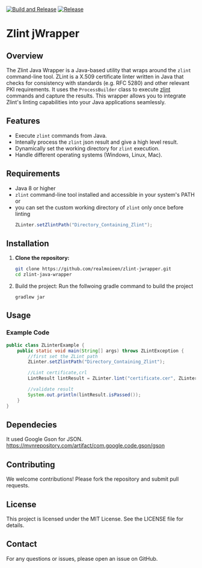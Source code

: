 [![Build and Release](https://github.com/realmoieen/zlint-jwrapper/actions/workflows/build-release.yml/badge.svg)](https://github.com/realmoieen/zlint-jwrapper/actions/workflows/build-release.yml) [![Release](https://github.com/realmoieen/zlint-jwrapper/actions/workflows/build-release.yml/badge.svg?event=release)](https://github.com/realmoieen/zlint-jwrapper/actions/workflows/build-release.yml)
# Zlint jWrapper

## Overview

The Zlint Java Wrapper is a Java-based utility that wraps around the `zlint` command-line tool. ZLint is a X.509
certificate linter written in Java that checks for consistency with standards (e.g. RFC 5280) and other relevant PKI
requirements. It uses
the `ProcessBuilder` class to execute [zlint](https://github.com/zmap/zlint) commands and capture the results. This
wrapper allows you to integrate Zlint's linting capabilities into your Java applications seamlessly.

## Features

- Execute `zlint` commands from Java.
- Intenally process the `zlint` json result and give a high level result.
- Dynamically set the working directory for `zlint` execution.
- Handle different operating systems (Windows, Linux, Mac).

## Requirements

- Java 8 or higher
- `zlint` command-line tool installed and accessible in your system's PATH
  or
- you can set the custom working directory of `zlint` only once before linting
    ```java
    ZLinter.setZlintPath("Directory_Containing_Zlint");
    ```

## Installation

1. **Clone the repository:**
   ```sh
   git clone https://github.com/realmoieen/zlint-jwrapper.git
   cd zlint-java-wrapper
    ```

2. Build the project:
   Run the follwoing gradle command to build the project
    ```shell
    gradlew jar
    ```

## Usage

### Example Code

```java
public class ZLinterExample {
    public static void main(String[] args) throws ZLintException {
        //first set the ZLint path
        ZLinter.setZlintPath("Directory_Containing_Zlint");

        //Lint certificate,crl 
        LintResult lintResult = ZLinter.lint("certificate.cer", ZLinter.Format.pem);

        //validate result
        System.out.println(lintResult.isPassed());
    }
}
```

## Dependecies

It used Google Gson for JSON. https://mvnrepository.com/artifact/com.google.code.gson/gson

## Contributing

We welcome contributions! Please fork the repository and submit pull requests.

## License

This project is licensed under the MIT License. See the LICENSE file for details.

## Contact

For any questions or issues, please open an issue on GitHub.
